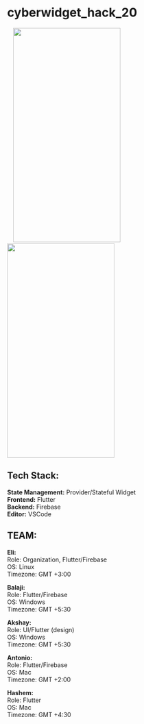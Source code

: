 # cyberwidget_hack_20
⠀
<img src="https://i.imgur.com/AE7M9wM.jpg" width="250" height="500">
<img src="https://i.imgur.com/LRtpJ7G.png" width="250" height="500">

## Tech Stack: <br/>
**State Management:** Provider/Stateful Widget  <br/>
**Frontend:** Flutter  <br/>
**Backend:** Firebase  <br/>
**Editor:** VSCode  <br/>

## __TEAM:__ <br/>
**Eli:** <br/>
Role: Organization, Flutter/Firebase <br/>
OS: Linux <br/>
Timezone: GMT +3:00 <br/>

**Balaji:** <br/>
Role: Flutter/Firebase <br/>
OS: Windows <br/>
Timezone: GMT +5:30 <br/>

**Akshay:** <br/>
Role: UI/Flutter (design) <br/>
OS: Windows <br/>
Timezone: GMT +5:30 <br/>

**Antonio:** <br/>
Role: Flutter/Firebase <br/>
OS: Mac <br/>
Timezone: GMT +2:00 <br/>

**Hashem:** <br/>
Role: Flutter <br/>
OS: Mac <br/>
Timezone: GMT +4:30 <br/>



